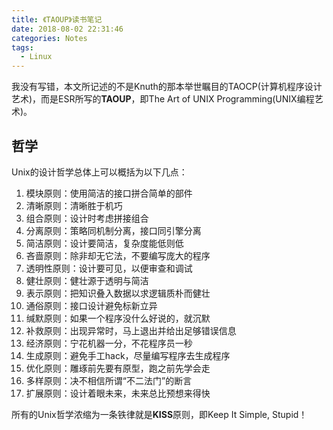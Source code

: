 ```yaml
---
title: 《TAOUP》读书笔记
date: 2018-08-02 22:31:46
categories: Notes
tags:
  - Linux
---
```


我没有写错，本文所记述的不是Knuth的那本举世瞩目的TAOCP(计算机程序设计艺术)，而是ESR所写的**TAOUP**，即The Art of UNIX Programming(UNIX编程艺术)。

## 哲学

Unix的设计哲学总体上可以概括为以下几点：

1. 模块原则：使用简洁的接口拼合简单的部件
2. 清晰原则：清晰胜于机巧
3. 组合原则：设计时考虑拼接组合
4. 分离原则：策略同机制分离，接口同引擎分离
5. 简洁原则：设计要简洁，复杂度能低则低
6. 吝啬原则：除非却无它法，不要编写庞大的程序
7. 透明性原则：设计要可见，以便审查和调试
8. 健壮原则：健壮源于透明与简洁
9. 表示原则：把知识叠入数据以求逻辑质朴而健壮
10. 通俗原则：接口设计避免标新立异
11. 缄默原则：如果一个程序没什么好说的，就沉默
12. 补救原则：出现异常时，马上退出并给出足够错误信息
13. 经济原则：宁花机器一分，不花程序员一秒
14. 生成原则：避免手工hack，尽量编写程序去生成程序
15. 优化原则：雕琢前先要有原型，跑之前先学会走
16. 多样原则：决不相信所谓“不二法门”的断言
17. 扩展原则：设计着眼未来，未来总比预想来得快
<!--more-->
所有的Unix哲学浓缩为一条铁律就是**KISS**原则，即Keep It Simple, Stupid！
